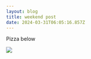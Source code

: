 ```yaml
---
layout: blog
title: weekend post
date: 2024-03-31T06:05:16.857Z
---
```

P﻿izza below

![](/images/uploads/stock-photo-pizza.png)